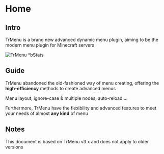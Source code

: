 # Home

## Intro

TrMenu is a brand new advanced dynamic menu plugin, aiming to be the modern menu plugin for Minecraft servers



![TrMenu \*bStats](https://bstats.org/signatures/bukkit/TrMenu.svg)

## Guide

TrMenu abandoned the old-fashioned way of menu creating, offering the **high-efficiency** methods to create advanced menus

Menu layout, ignore-case & multiple nodes, auto-reload ... 

Furthermore, TrMenu have the flexibility and advanced features to meet your needs of almost **any kind** of menu

## Notes

This document is based on TrMenu v3.x and does not apply to older versions

